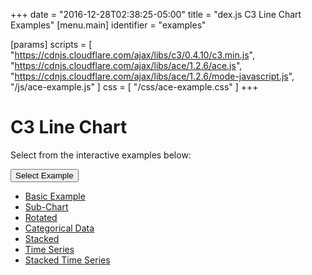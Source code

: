 +++
date = "2016-12-28T02:38:25-05:00"
title = "dex.js C3 Line Chart Examples"
[menu.main]
  identifier = "examples"

[params]
  scripts = [
    "https://cdnjs.cloudflare.com/ajax/libs/c3/0.4.10/c3.min.js",
    "https://cdnjs.cloudflare.com/ajax/libs/ace/1.2.6/ace.js",
    "https://cdnjs.cloudflare.com/ajax/libs/ace/1.2.6/mode-javascript.js",
    "/js/ace-example.js"
  ]
  css = [ "/css/ace-example.css" ]
+++

# C3 Line Chart

Select from the interactive examples below:
<div class="btn-group">
  <button type="button" class="btn btn-default dropdown-toggle" data-toggle="dropdown" aria-haspopup="true" aria-expanded="false">
    Select Example <span class="caret"></span>
  </button>
  <ul id="ex-dropdown" class="dropdown-menu">
    <li><a id="basic" href="#">Basic Example</a></li>
    <li><a id="subchart" href="#">Sub-Chart</a></li>
    <li><a id="rotated" href="#">Rotated</a></li>
    <li><a id="categorical" href="#">Categorical Data</a></li>
    <li><a id="stacked" href="#">Stacked</a></li>
    <li><a id="timeseries" href="#">Time Series</a></li>
    <li><a id="timeseries-stacked" href="#">Stacked Time Series</a></li>
  </ul>
</div>

<div id="example-info"></div>
<div id="LineChart" class="WideChart"></div>
<div id="ace-editor"></div>
<div id="ace-error"></div>

<script>
  var editor = createEditor({
    "parent"        : "ace-editor",
    "errorParent"   : "ace-error",
    "theme"         : "ace/theme/monokai",
    "mode"          : "ace/mode/javascript",
    "contentDir"    : "/examples/charts/c3/linechart",
    "initialContent": "/examples/charts/c3/linechart/basic.js",
    "initialInfo"   : "/examples/charts/c3/linechart/basic.html"
  });
</script>